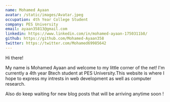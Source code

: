 ```yaml
---
name: Mohamed Ayaan
avatar: /static/images/Avatar.jpeg
occupation: 4th Year College Student
company: PES University
email: ayaan35813@gmail.com
linkedin: https://www.linkedin.com/in/mohamed-ayaan-1750311b8/
github: https://github.com/Mohamed-Ayaan358
twitter: https://twitter.com/Mohamed69985642
---
```


Hi there!

My name is Mohamed Ayaan and welcome to my little corner of the net! I'm currently a 4th year Btech student at PES University.This website is where I hope to express my intrests in web development as well as computer research.

Also do keep waiting for new blog posts that will be arriving anytime soon !
